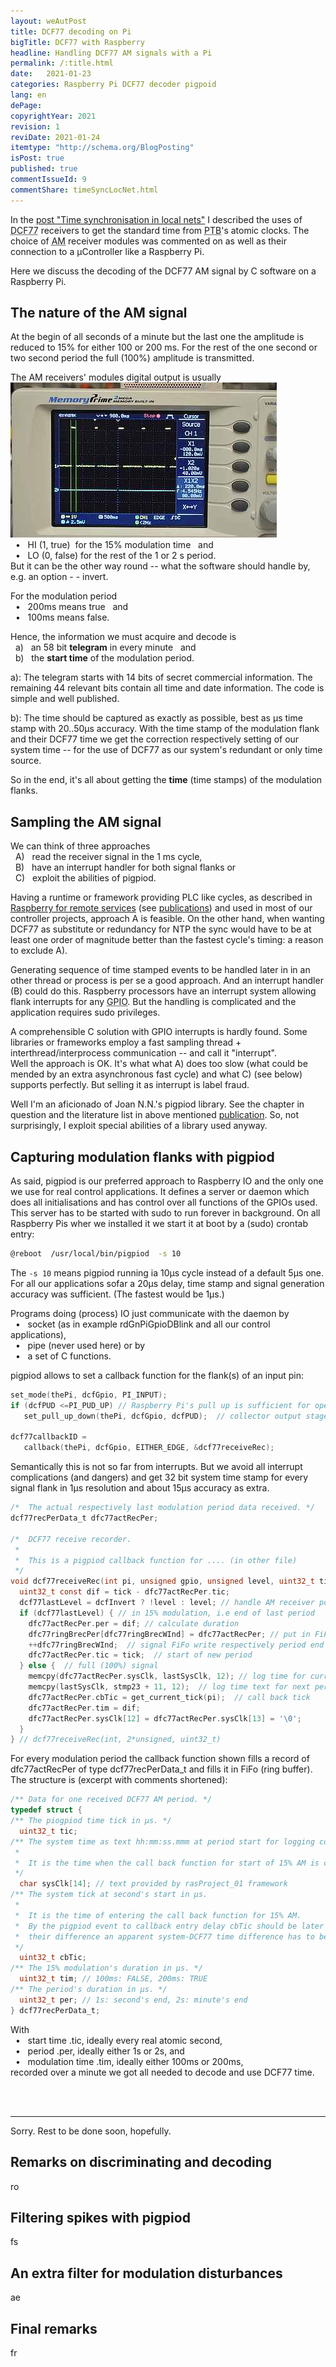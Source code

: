 ```yaml
---
layout: weAutPost
title: DCF77 decoding on Pi
bigTitle: DCF77 with Raspberry
headline: Handling DCF77 AM signals with a Pi
permalink: /:title.html
date:   2021-01-23
categories: Raspberry Pi DCF77 decoder pigpoid
lang: en
dePage:
copyrightYear: 2021
revision: 1
reviDate: 2021-01-24
itemtype: "http://schema.org/BlogPosting"
isPost: true
published: true
commentIssueId: 9
commentShare: timeSyncLocNet.html
---
```

In the [post "Time synchronisation in local nets"](/timeSyncLocNet.html)
I described the uses of 
<abbr title="the callsign of the long wave time transmitter in Mainflingen">DCF77</abbr>
receivers to get the standard time from 
<abbr title="Physikalisch-Technische Bundesanstalt, Braunschweig">PTB</abbr>'s
atomic clocks. The choice of 
<abbr title="amplitude modulation">AM</abbr> receiver modules was commented
on as well as their connection to a µController like a Raspberry Pi.

Here we discuss the decoding of the DCF77 AM signal by C software on a 
Raspberry Pi. 

## The nature of the AM signal

At the begin of all seconds of a minute but the last one
the amplitude is reduced to 15% for either 100 or 200 ms.
For the rest of the one second or two second period the full (100%)
amplitude is transmitted.

The AM receivers' modules digital output is usually[<img 
src="/assets/images/goodDCF77sig_0466sm.jpg" width="426" height="248" 
title="a good DCF77 signal; click: large"  alt="a good DCF77 signal"
class="imgonright" />](/assets/images/goodDCF77sig_0466.jpg "click: large")    
  &nbsp; &bull; &nbsp; HI (1, true)&nbsp; 
      for the 15% modulation time &nbsp; and   
  &nbsp; &bull; &nbsp; LO (0, false) for the rest of the 1 or 2 s 
period.  
But it can be the other way round -- what the software should handle by,
e.g. an option -&nbsp;-&nbsp;invert.

For the modulation period    
  &nbsp; &bull; &nbsp; 200ms means true &nbsp; and     
  &nbsp; &bull; &nbsp; 100ms means false.

Hence, the information we must acquire and decode is   
  &nbsp; a) &nbsp; an 58 bit **telegram** in every minute &nbsp; and  
  &nbsp; b) &nbsp; the **start time** of the modulation period.
  
a): The telegram starts with 14 bits of secret commercial information. The
remaining 44 relevant bits contain all time and date
information. The code is simple and well published.

b): The time should be captured as exactly as possible, best as µs time stamp
with 20..50µs accuracy. With the time stamp of the modulation flank and their
DCF77 time we get the correction respectively setting of our system time --
for the use of DCF77 as our system's redundant or only time source.

So in the end, it's all about getting the **time** (time stamps) of
the modulation flanks.

## Sampling the AM signal

We can think of three approaches    
  &nbsp; A) &nbsp; read the receiver signal in the 1 ms cycle,    
  &nbsp; B) &nbsp; have an interrupt handler for both signal flanks or    
  &nbsp; C) &nbsp; exploit the abilities of pigpiod.
  
Having a runtime or framework providing 
PLC like cycles, as described in
[Raspberry for remote services](https://a-weinert.de/pub/raspberry4remoteServices.pdf
"Raspberry for remote services (.pdf, download)")
(see [publications](https://a-weinert.de/publication_en.html)) and used in
most of our controller projects, approach A is feasible. On the other hand,
when wanting DCF77 as substitute or redundancy for NTP the sync would have 
to be at least one order of magnitude better than the fastest 
cycle's timing: a reason to exclude A).

Generating sequence of time stamped events to be handled later in in an
other thread or process is per se a good approach. And an interrupt handler
(B) could do this. Raspberry processors have an interrupt system
allowing flank interrupts for
any <abbr title="general purpose input/output">GPIO</abbr>. But the
handling is complicated and the application requires sudo privileges.

A comprehensible C solution with GPIO interrupts is hardly found. Some 
libraries or frameworks employ a fast sampling thread +
interthread/interprocess communication -- and call it "interrupt".   
Well the approach is OK. It's what what A) does too slow (what could be 
mended by an extra asynchronous fast cycle) and what C) (see below) supports
perfectly. But selling it as interrupt is label fraud.

Well I'm an aficionado of Joan N.N.'s pigpiod library. See the chapter 
in question and the literature list in above mentioned 
[publication](https://a-weinert.de/pub/raspberry4remoteServices.pdf
"Raspberry for remote services (.pdf, download"). So, not surprisingly,
I exploit special abilities of a library used anyway.


## Capturing modulation flanks with pigpiod

As said, pigpiod is our preferred approach to Raspberry IO and the only
one we use for real control applications. It defines a server or daemon
which does all initialisations and has control over all functions of the
GPIOs used. This server has to be started with sudo to run forever in 
background. On all Raspberry Pis wher we installed it we start it at boot
by a (sudo) crontab entry:   
```bash
@reboot  /usr/local/bin/pigpiod  -s 10
```
The ```-s 10``` means pigpiod running ia 10µs cycle instead of a 
default 5µs one. For all our applications sofar a 20µs delay, time stamp and
signal generation accuracy was sufficient. (The fastest would be 1µs.)

Programs doing (process) IO just communicate with the daemon by   
  &nbsp; &bull; &nbsp; socket  (as in example 
  rdGnPiGpioDBlink and all our control applications),   
  &nbsp; &bull; &nbsp; pipe    (never used here) or by    
  &nbsp; &bull; &nbsp;  a set of C functions.

pigpiod allows to set a callback function for the flank(s) of an input pin:
```c
set_mode(thePi, dcfGpio, PI_INPUT);
if (dcfPUD <=PI_PUD_UP) // Raspberry Pi's pull up is sufficient for open
   set_pull_up_down(thePi, dcfGpio, dcfPUD);  // collector output stages

dcf77callbackID =
   callback(thePi, dcfGpio, EITHER_EDGE, &dcf77receiveRec);
```
Semantically this is not so far from interrupts. But we avoid all interrupt
complications (and dangers) and get 32 bit system time stamp for every
signal flank in 1µs resolution and about 15µs accuracy as extra.
```c
/*  The actual respectively last modulation period data received. */
dcf77recPerData_t dfc77actRecPer;
   
/*  DCF77 receive recorder.
 *
 *  This is a pigpiod callback function for .... (in other file)
 */
void dcf77receiveRec(int pi, unsigned gpio, unsigned level, uint32_t tick){
  uint32_t const dif = tick - dfc77actRecPer.tic;
  dcf77lastLevel = dcfInvert ? !level : level; // handle AM receiver polarity
  if (dcf77lastLevel) { // in 15% modulation, i.e end of last period
    dfc77actRecPer.per = dif; // calculate duration
    dfc77ringBrecPer[dfc77ringBrecWInd] = dfc77actRecPer; // put in FiFo
    ++dfc77ringBrecWInd;  // signal FiFo write respectively period end
    dfc77actRecPer.tic = tick;  // start of new period
  } else {  // full (100%) signal 
    memcpy(dfc77actRecPer.sysClk, lastSysClk, 12); // log time for current
    memcpy(lastSysClk, stmp23 + 11, 12);  // log time text for next period
    dfc77actRecPer.cbTic = get_current_tick(pi);  // call back tick
    dfc77actRecPer.tim = dif;
    dfc77actRecPer.sysClk[12] = dfc77actRecPer.sysClk[13] = '\0';
  }
} // dcf77receiveRec(int, 2*unsigned, uint32_t)
```

For every modulation period the callback function shown fills a record of
dfc77actRecPer of type dcf77recPerData_t and fills it in FiFo (ring buffer).
The structure is (excerpt with comments shortened):
```c
/** Data for one received DCF77 AM period. */
typedef struct {
/** The piogpiod time tick in µs. */
  uint32_t tic;
/** The system time as text hh:mm:ss.mmm at period start for logging convenience.
 *
 *  It is the time when the call back function for start of 15% AM is called.
 */
  char sysClk[14]; // text provided by rasProject_01 framework 
/** The system tick at second's start in µs.
 *
 *  It is the time of entering the call back function for 15% AM.
 *  By the pigpiod event to callback entry delay cbTic should be later than tic. By
 *  their difference an apparent system-DCF77 time difference has to be shortened. 
 */
  uint32_t cbTic;
/** The 15% modulation's duration in µs. */
  uint32_t tim; // 100ms: FALSE, 200ms: TRUE
/** The period's duration in µs. */
  uint32_t per; // 1s: second's end, 2s: minute's end
} dcf77recPerData_t;
```

With   
 &nbsp; &bull; &nbsp; start time .tic, ideally every real atomic second,   
 &nbsp; &bull; &nbsp; period .per, ideally either 1s or 2s,  and     
 &nbsp; &bull; &nbsp; modulation time .tim, ideally either 100ms or 200ms,   
recorded over a minute we got all needed to decode and use DCF77 time.

<br /> &nbsp; 
<hr />

Sorry. Rest to be done soon, hopefully. 


## Remarks on discriminating and decoding

ro

## Filtering spikes with pigpiod

fs

## An extra filter for modulation disturbances

ae

## Final remarks

fr





